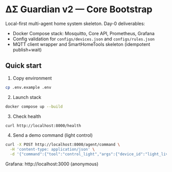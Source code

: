 # ΔΣ Guardian v2 — Core Bootstrap

Local-first multi-agent home system skeleton. Day-0 deliverables:

- Docker Compose stack: Mosquitto, Core API, Prometheus, Grafana
- Config validation for `configs/devices.json` and `configs/rules.json`
- MQTT client wrapper and SmartHomeTools skeleton (idempotent publish+wait)

## Quick start

1) Copy environment

```bash
cp .env.example .env
```

2) Launch stack

```bash
docker compose up --build
```

3) Check health

```bash
curl http://localhost:8000/health
```

4) Send a demo command (light control)

```bash
curl -X POST http://localhost:8000/agent/command \
  -H 'content-type: application/json' \
  -d '{"command":{"tool":"control_light","args":{"device_id":"light_living_main","state":true,"brightness":50}}}'
```

Grafana: http://localhost:3000 (anonymous)


